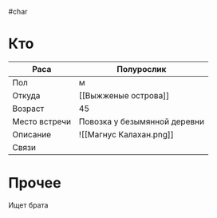 #char 
# Кто

| Раса          | Полурослик                   |
| ------------- | ---------------------------- |
| Пол           | м                            |
| Откуда        | [[Выжженые острова]]         |
| Возраст       | 45                           |
| Место встречи | Повозка у безымянной деревни |
| Описание      | ![[Магнус Калахан.png]]      |
| Связи         |                              |
# Прочее
Ищет брата
